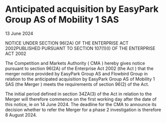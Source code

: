 # Anticipated acquisition by EasyPark Group AS of Mobility 1 SAS

13 June 2024

NOTICE UNDER SECTION 96(2A) OF THE ENTERPRISE ACT 2002PUBLISHED PURSUANT TO SECTION 107(1)(I) OF THE ENTERPRISE ACT 2002

The Competition and Markets Authority ( CMA ) hereby gives notice pursuant to section 96(2A) of the Enterprise Act 2002 (the Act ) that the merger notice provided by EasyPark Group AS and Flowbird Group in relation to the anticipated acquisition by EasyPark Group AS of Mobility 1 SAS (the Merger ) meets the requirements of section 96(2) of the Act.

The initial period defined in section 34ZA(3) of the Act in relation to the Merger will therefore commence on the first working day after the date of this notice, ie on 14 June 2024. The deadline for the CMA to announce its decision whether to refer the Merger for a phase 2 investigation is therefore 8 August 2024.